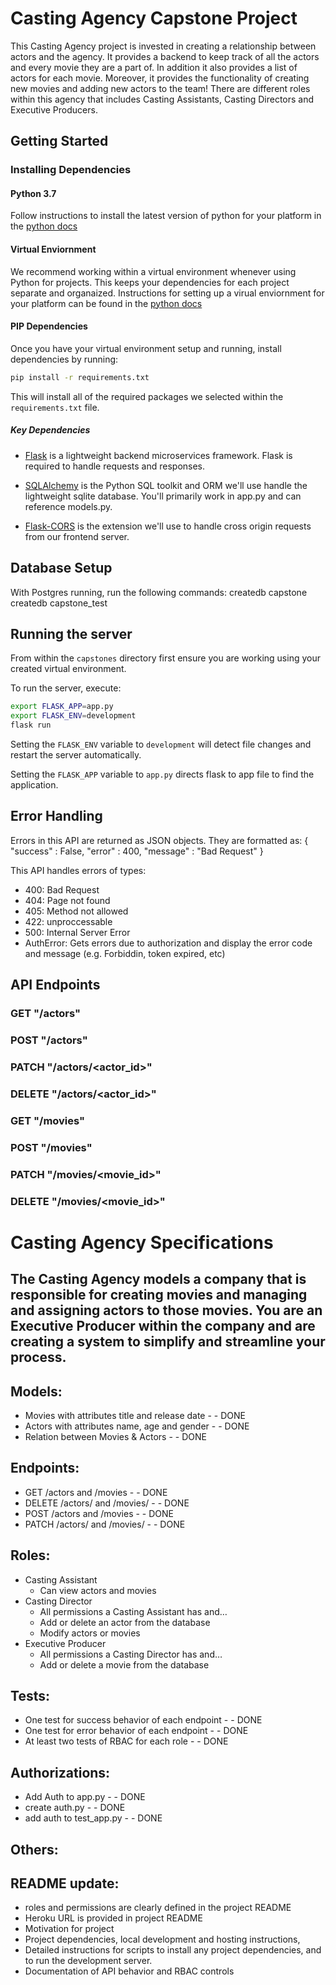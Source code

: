 # Casting Agency Capstone Project 

This Casting Agency project is invested in creating a relationship between actors and the agency. It provides a backend to keep track of all the actors and every movie they are a part of. In addition it also provides a list of actors for each movie. 
Moreover, it provides the functionality of creating new movies and adding new actors to the team! 
There are different roles within this agency that includes Casting Assistants, Casting Directors and Executive Producers. 

## Getting Started

### Installing Dependencies

#### Python 3.7

Follow instructions to install the latest version of python for your platform in the [python docs](https://docs.python.org/3/using/unix.html#getting-and-installing-the-latest-version-of-python)

#### Virtual Enviornment

We recommend working within a virtual environment whenever using Python for projects. This keeps your dependencies for each project separate and organaized. Instructions for setting up a virual enviornment for your platform can be found in the [python docs](https://packaging.python.org/guides/installing-using-pip-and-virtual-environments/)

#### PIP Dependencies

Once you have your virtual environment setup and running, install dependencies by running:

```bash
pip install -r requirements.txt
```

This will install all of the required packages we selected within the `requirements.txt` file.

##### Key Dependencies

- [Flask](http://flask.pocoo.org/)  is a lightweight backend microservices framework. Flask is required to handle requests and responses.

- [SQLAlchemy](https://www.sqlalchemy.org/) is the Python SQL toolkit and ORM we'll use handle the lightweight sqlite database. You'll primarily work in app.py and can reference models.py. 

- [Flask-CORS](https://flask-cors.readthedocs.io/en/latest/#) is the extension we'll use to handle cross origin requests from our frontend server. 


## Database Setup
With Postgres running, run the following commands: 
createdb capstone
createdb capstone_test


## Running the server

From within the `capstones` directory first ensure you are working using your created virtual environment.

To run the server, execute:

```bash
export FLASK_APP=app.py
export FLASK_ENV=development
flask run
```

Setting the `FLASK_ENV` variable to `development` will detect file changes and restart the server automatically.

Setting the `FLASK_APP` variable to `app.py` directs flask to app file to find the application. 

## Error Handling 

Errors in this API are returned as JSON objects. They are formatted as: 
{
    "success" : False,
    "error" : 400,
    "message" : "Bad Request"
}

This API handles errors of types: 
- 400: Bad Request
- 404: Page not found
- 405: Method not allowed
- 422: unproccessable
- 500: Internal Server Error
- AuthError: Gets errors due to authorization and display the error code and message (e.g. Forbiddin, token expired, etc)


## API Endpoints 

### GET "/actors" 

### POST "/actors"

### PATCH "/actors/<actor_id>"

### DELETE "/actors/<actor_id>"


### GET "/movies"

### POST "/movies"

### PATCH "/movies/<movie_id>"

### DELETE "/movies/<movie_id>"






# Casting Agency Specifications
## The Casting Agency models a company that is responsible for creating movies and managing and assigning actors to those movies. You are an Executive Producer within the company and are creating a system to simplify and streamline your process.

## Models:
- Movies with attributes title and release date - - DONE 
- Actors with attributes name, age and gender - - DONE 
- Relation between Movies & Actors - - DONE 

## Endpoints:
- GET /actors and /movies - - DONE 
- DELETE /actors/ and /movies/ - - DONE 
- POST /actors and /movies - - DONE 
- PATCH /actors/ and /movies/ - - DONE 

## Roles: 
- Casting Assistant
    - Can view actors and movies
- Casting Director
    - All permissions a Casting Assistant has and…
    - Add or delete an actor from the database
    - Modify actors or movies
- Executive Producer
    - All permissions a Casting Director has and…
    - Add or delete a movie from the database

## Tests: 
- One test for success behavior of each endpoint - - DONE 
- One test for error behavior of each endpoint - - DONE 
- At least two tests of RBAC for each role - - DONE

## Authorizations: 
- Add Auth to app.py - - DONE
- create auth.py - - DONE
- add auth to test_app.py - - DONE




## Others: 


## README update: 
- roles and permissions are clearly defined in the project README
- Heroku URL is provided in project README
- Motivation for project
- Project dependencies, local development and hosting instructions,
- Detailed instructions for scripts to install any project dependencies, and to run the development server.
- Documentation of API behavior and RBAC controls